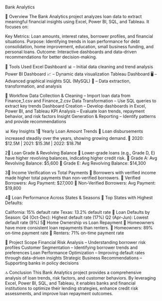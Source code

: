 Bank Analytics

📌 Overview
The Bank Analytics project analyzes loan data to extract meaningful financial insights using Excel, Power BI, SQL, and Tableau. It focuses on:

Key Metrics: Loan amounts, interest rates, borrower profiles, and financial situations.
Purpose: Identifying trends in loan performance for debt consolidation, home improvement, education, small business funding, and personal loans.
Outcome: Interactive dashboards and data-driven recommendations for better decision-making.

🔧 Tools Used
Excel Dashboard 📊 – Initial data cleaning and trend analysis
Power BI Dashboard 📈 – Dynamic data visualization
Tableau Dashboard 🖥️ – Advanced graphical insights
SQL (MySQL) 💾 – Data extraction, transformation, and analysis

🔄 Workflow
Data Collection & Cleaning – Import loan data from Finance_1.csv and Finance_2.csv
Data Transformation – Use SQL queries to extract key trends
Dashboard Creation – Develop dashboards in Excel, Power BI, and Tableau
KPI Analysis – Evaluate loan trends, repayment behavior, and risk factors
Insight Generation & Reporting – Identify patterns and provide recommendations

📊 Key Insights
1⃣ Yearly Loan Amount Trends
🔹 Loan disbursements increased steadily over the years, showing growing demand.
🔹 2020: $12.5M | 2021: $15.3M | 2022: $18.7M

2⃣ Loan Grade & Revolving Balance
🔹 Lower-grade loans (e.g., Grade D, E) have higher revolving balances, indicating higher credit risk.
🔹 Grade A: Avg Revolving Balance: $5,600
🔹 Grade E: Avg Revolving Balance: $14,300

3⃣ Income Verification vs Total Payments
🔹 Borrowers with verified income made higher total payments than non-verified borrowers.
🔹 Verified Borrowers: Avg Payment: $27,000
🔹 Non-Verified Borrowers: Avg Payment: $19,800

4⃣ Loan Performance Across States & Seasons
🔹 Top States with Highest Defaults:

California: 15% default rate
Texas: 13.2% default rate
🔹 Loan Defaults by Season:
Q4 (Oct-Dec): Highest default rate (17%)
Q2 (Apr-Jun): Lowest default rate (9%)
5⃣ Home Ownership vs Loan Repayment
🔹 Homeowners have more consistent loan repayments than renters.
🔹 Homeowners: 89% on-time payment rate
🔹 Renters: 71% on-time payment rate

🎯 Project Scope
Financial Risk Analysis – Understanding borrower risk profiles
Customer Segmentation – Identifying borrower trends and preferences
Loan Performance Optimization – Improving default rates through data-driven insights
Strategic Business Recommendations – Supporting banks in policy decisions

🔝 Conclusion
This Bank Analytics project provides a comprehensive analysis of loan trends, risk factors, and customer behaviors. By leveraging Excel, Power BI, SQL, and Tableau, it enables banks and financial institutions to optimize their lending strategies, enhance credit risk assessments, and improve loan repayment outcomes.
